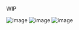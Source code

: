 WIP

![image](https://github.com/user-attachments/assets/6d05b286-5e61-4122-9b26-4cdfbb49f124)
![image](https://github.com/user-attachments/assets/4d0052ce-e6ba-4f33-9209-a37920c77fb3)
![image](https://github.com/user-attachments/assets/1c5f899f-8fc1-4f21-9a36-6281a0ebac53)


